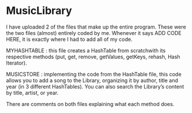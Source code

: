 # MusicLibrary


I have uploaded 2 of the files that make up the entire program. These were the two files (almost) entirely coded by me. 
Whenever it says ADD CODE HERE, it is exactly where I had to add all of my code. 

MYHASHTABLE : this file creates a HashTable from scratchwith its respective methods (put, get, remove, getValues, getKeys, rehash, 
Hash Iterator). 

MUSICSTORE : implementing the code from the HashTable file, this code allows you to add a song to the Library, organizing it by author, title and year
(in 3 different HashTables). You can also search the Library’s content by title, artist, or year. 

There are comments on both files explaining what each method does.
